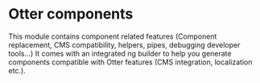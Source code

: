 # Otter components

This module contains component related features (Component replacement, CMS compatibility, helpers, pipes, debugging developer tools...) 
It comes with an integrated ng builder to help you generate components compatible with Otter features (CMS integration, localization etc.).
